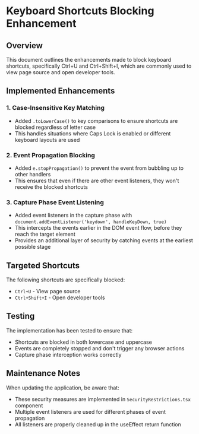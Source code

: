 # Keyboard Shortcuts Blocking Enhancement

## Overview
This document outlines the enhancements made to block keyboard shortcuts, specifically Ctrl+U and Ctrl+Shift+I, which are commonly used to view page source and open developer tools.

## Implemented Enhancements

### 1. Case-Insensitive Key Matching
- Added `.toLowerCase()` to key comparisons to ensure shortcuts are blocked regardless of letter case
- This handles situations where Caps Lock is enabled or different keyboard layouts are used

### 2. Event Propagation Blocking
- Added `e.stopPropagation()` to prevent the event from bubbling up to other handlers
- This ensures that even if there are other event listeners, they won't receive the blocked shortcuts

### 3. Capture Phase Event Listening
- Added event listeners in the capture phase with `document.addEventListener('keydown', handleKeyDown, true)`
- This intercepts the events earlier in the DOM event flow, before they reach the target element
- Provides an additional layer of security by catching events at the earliest possible stage

## Targeted Shortcuts
The following shortcuts are specifically blocked:
- `Ctrl+U` - View page source
- `Ctrl+Shift+I` - Open developer tools

## Testing
The implementation has been tested to ensure that:
- Shortcuts are blocked in both lowercase and uppercase
- Events are completely stopped and don't trigger any browser actions
- Capture phase interception works correctly

## Maintenance Notes
When updating the application, be aware that:
- These security measures are implemented in `SecurityRestrictions.tsx` component
- Multiple event listeners are used for different phases of event propagation
- All listeners are properly cleaned up in the useEffect return function